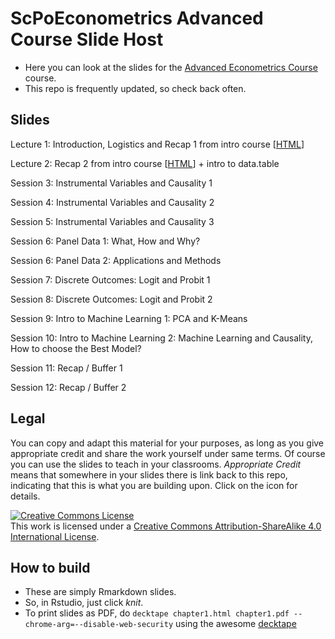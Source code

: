 # ScPoEconometrics **Advanced Course** Slide Host

* Here you can look at the slides for the [Advanced Econometrics Course](https://github.com/ScPoEcon/ScPoEconometrics) course.
* This repo is frequently updated, so check back often.


## Slides

Lecture 1: Introduction, Logistics and Recap 1 from intro course [[HTML](https://raw.githack.com/ScPoEcon/Advanced-Metrics-slides/master/lectures/01-recap/recap1.html)]

Lecture 2: Recap 2 from intro course [[HTML](https://raw.githack.com/ScPoEcon/Advanced-Metrics-slides/master/lectures/02-recap/recap2.html)] + intro to data.table

Session 3: Instrumental Variables and Causality 1

Session 4: Instrumental Variables and Causality 2

Session 5: Instrumental Variables and Causality 3

Session 6: Panel Data 1: What, How and Why?

Session 6: Panel Data 2: Applications and Methods

Session 7: Discrete Outcomes: Logit and Probit 1

Session 8: Discrete Outcomes: Logit and Probit 2

Session 9: Intro to Machine Learning 1: PCA and K-Means

Session 10: Intro to Machine Learning 2: Machine Learning and Causality, How to choose the Best Model?

Session 11: Recap / Buffer 1

Session 12: Recap / Buffer 2

## Legal

You can copy and adapt this material for your purposes, as long as you give appropriate credit and share the work yourself  under same terms. Of course you can use the slides to teach in your classrooms. *Appropriate Credit* means that somewhere in your slides there is link back to this repo, indicating that this is what you are building upon. Click on the icon for details.

<a rel="license" href="http://creativecommons.org/licenses/by-sa/4.0/"><img alt="Creative Commons License" style="border-width:0" src="https://i.creativecommons.org/l/by-sa/4.0/88x31.png" /></a><br />This work is licensed under a <a rel="license" href="http://creativecommons.org/licenses/by-sa/4.0/">Creative Commons Attribution-ShareAlike 4.0 International License</a>.

## How to build

* These are simply Rmarkdown slides.
* So, in Rstudio, just click *knit*.
* To print slides as PDF, do 
```decktape chapter1.html chapter1.pdf --chrome-arg=--disable-web-security```
using the awesome [decktape](https://github.com/astefanutti/decktape)
